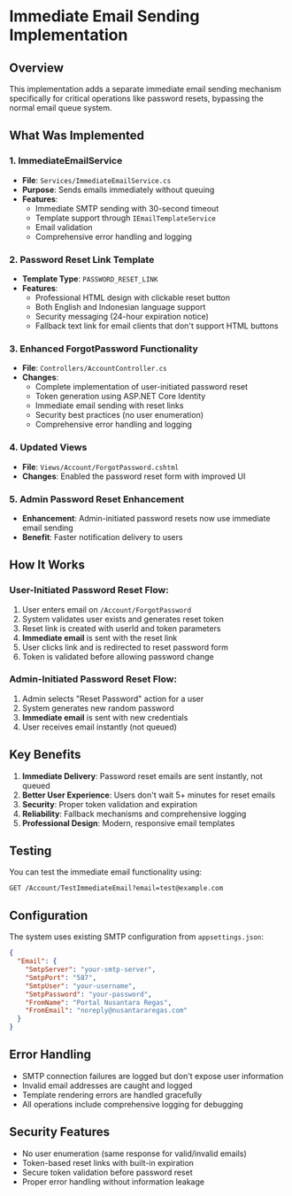 # Immediate Email Sending Implementation

## Overview
This implementation adds a separate immediate email sending mechanism specifically for critical operations like password resets, bypassing the normal email queue system.

## What Was Implemented

### 1. ImmediateEmailService
- **File**: `Services/ImmediateEmailService.cs`
- **Purpose**: Sends emails immediately without queuing
- **Features**:
  - Immediate SMTP sending with 30-second timeout
  - Template support through `IEmailTemplateService`
  - Email validation
  - Comprehensive error handling and logging

### 2. Password Reset Link Template
- **Template Type**: `PASSWORD_RESET_LINK`
- **Features**:
  - Professional HTML design with clickable reset button
  - Both English and Indonesian language support
  - Security messaging (24-hour expiration notice)
  - Fallback text link for email clients that don't support HTML buttons

### 3. Enhanced ForgotPassword Functionality
- **File**: `Controllers/AccountController.cs`
- **Changes**:
  - Complete implementation of user-initiated password reset
  - Token generation using ASP.NET Core Identity
  - Immediate email sending with reset links
  - Security best practices (no user enumeration)
  - Comprehensive error handling and logging

### 4. Updated Views
- **File**: `Views/Account/ForgotPassword.cshtml`
- **Changes**: Enabled the password reset form with improved UI

### 5. Admin Password Reset Enhancement
- **Enhancement**: Admin-initiated password resets now use immediate email sending
- **Benefit**: Faster notification delivery to users

## How It Works

### User-Initiated Password Reset Flow:
1. User enters email on `/Account/ForgotPassword`
2. System validates user exists and generates reset token
3. Reset link is created with userId and token parameters
4. **Immediate email** is sent with the reset link
5. User clicks link and is redirected to reset password form
6. Token is validated before allowing password change

### Admin-Initiated Password Reset Flow:
1. Admin selects "Reset Password" action for a user
2. System generates new random password
3. **Immediate email** is sent with new credentials
4. User receives email instantly (not queued)

## Key Benefits

1. **Immediate Delivery**: Password reset emails are sent instantly, not queued
2. **Better User Experience**: Users don't wait 5+ minutes for reset emails
3. **Security**: Proper token validation and expiration
4. **Reliability**: Fallback mechanisms and comprehensive logging
5. **Professional Design**: Modern, responsive email templates

## Testing

You can test the immediate email functionality using:
```
GET /Account/TestImmediateEmail?email=test@example.com
```

## Configuration

The system uses existing SMTP configuration from `appsettings.json`:
```json
{
  "Email": {
    "SmtpServer": "your-smtp-server",
    "SmtpPort": "587",
    "SmtpUser": "your-username",
    "SmtpPassword": "your-password",
    "FromName": "Portal Nusantara Regas",
    "FromEmail": "noreply@nusantararegas.com"
  }
}
```

## Error Handling

- SMTP connection failures are logged but don't expose user information
- Invalid email addresses are caught and logged
- Template rendering errors are handled gracefully
- All operations include comprehensive logging for debugging

## Security Features

- No user enumeration (same response for valid/invalid emails)
- Token-based reset links with built-in expiration
- Secure token validation before password reset
- Proper error handling without information leakage 